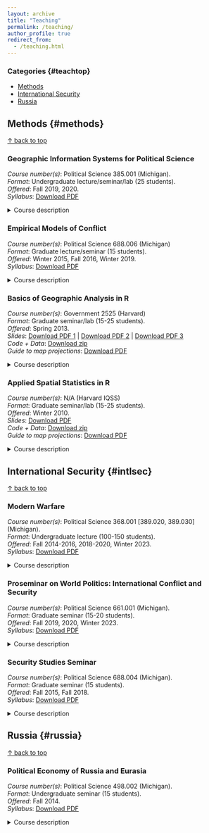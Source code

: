 ```yaml
---
layout: archive
title: "Teaching"
permalink: /teaching/
author_profile: true
redirect_from: 
  - /teaching.html
---
```


<!-- Google tag (gtag.js) -->
<script async src="https://www.googletagmanager.com/gtag/js?id=G-VSM97RVTRT"></script>
<script>
  window.dataLayer = window.dataLayer || [];
  function gtag(){dataLayer.push(arguments);}
  gtag('js', new Date());

  gtag('config', 'G-VSM97RVTRT');
</script>

### Categories {#teachtop}
- [Methods](#methods)
- [International Security](#intlsec)
- [Russia](#russia)

## Methods {#methods}
<a href="#teachtop">&#8593; back to top</a>

### Geographic Information Systems for Political Science
*Course number(s)*: Political Science 385.001 (Michigan).<br/>
*Format*: Undergraduate lecture/seminar/lab (25 students).<br/>
*Offered*: Fall 2019, 2020. <br/>
*Syllabus*: [Download PDF](../files/PS385_Syllabus_F2020.pdf)<br/>

<details>
  <summary>Course description</summary>
  
  This course introduces Geographic Information Systems (GIS) and their applications to political science and international relations. The course objectives are to enable enables students to work with GIS data structures and understand cartography, transformations, georeferencing, geocoding, and spatial analysis. I provide students with hands-on experience in using GIS software to visualize and analyze data. Applications include data on elections, armed conflict, crime, public infrastructure, and economic activity. The course meets once a week for three hours. This time is split between a lecture and a lab exercise, where students use GIS software to complete assignments. 
</details>

### Empirical Models of Conflict
*Course number(s)*: Political Science 688.006 (Michigan)<br/>
*Format*: Graduate lecture/seminar (15 students). <br/>
*Offered*: Winter 2015, Fall 2016, Winter 2019. <br/>
*Syllabus*: [Download PDF](../files/PS688_Syllabus_W2019.pdf)<br/>

<details>
  <summary>Course description</summary>
  
  This course examines statistical issues relevant to the empirical study of war and peace. Substantively, we study international and civil conflict (e.g., war initiation, war termination, alliances, use of force, tactical choices). Methodologically, we address causal inference; dyadic, geographic, network, and temporal interdependence; text analysis; prediction; and simulation. We focus on the assumptions and appropriateness of various models, as well as the proper interpretation of results. The course empowers students with the tools to critically evaluate quantitative IR work, and to design empirical research projects of their own.
</details>

### Basics of Geographic Analysis in R
*Course number(s)*: Government 2525 (Harvard)<br/>
*Format*: Graduate seminar/lab (15-25 students). <br/>
*Offered*: Spring 2013. <br/>
*Slides*: [Download PDF 1](../files/rtutorial-slides-1.pdf) | [Download PDF 2](../files/rtutorial-slides-2.pdf) | [Download PDF 3](../files/rtutorial-slides-3.pdf)<br/>
*Code + Data*: [Download zip](../files/zdajq969849c1fiju4vn.zip)<br/>
*Guide to map projections*: [Download PDF](../files/projection-procedures.pdf)<br/>

<details>
  <summary>Course description</summary>
  
  This workshop on spatial data analysis was prepared for Ryan Enos' GOV 2525 "Political Geography" course at Harvard University. The workshop is designed as a crash-course in key concepts and methods, with an emphasis on implementation and applications of spatial analysis for social science research. It covers basic data management and visualization, spatial autocorrelation, spatial weights, and spatial regression. Each section is followed by an exercise in R, in which participants will implement the techniques and models discussed in the slides.
</details>

### Applied Spatial Statistics in R
*Course number(s)*: N/A (Harvard IQSS)<br/>
*Format*: Graduate seminar/lab (15-25 students). <br/>
*Offered*: Winter 2010. <br/>
*Slides*: [Download PDF](../files/applied-spatial-stats.pdf)<br/>
*Code + Data*: [Download zip](../files/fi4cw577chapiip5b6sc.zip)<br/>
*Guide to map projections*: [Download PDF](../files/projection-procedures.pdf)<br/>

<details>
  <summary>Course description</summary>
  
  This workshop on spatial data analysis was held at the Institute for Quantitative Social Science on 20 January 2010. The workshop was designed as a crash-course in key concepts and methods, with an emphasis on implementation and applications of spatial analysis for social science research. It covers basic data management and visualization, spatial autocorrelation, spatial weights, point pattern analysis, geostatistics, and spatial regression. Each section is followed by an exercise in R, in which participants implement the techniques and models discussed in the slides.
</details>

## International Security {#intlsec}
<a href="#teachtop">&#8593; back to top</a>

### Modern Warfare
*Course number(s)*: Political Science 368.001 [389.020, 389.030] (Michigan).<br/>
*Format*: Undergraduate lecture (100-150 students).  <br/>
*Offered*: Fall 2014-2016, 2018-2020, Winter 2023. <br/>
*Syllabus*: [Download PDF](../files/PS368_Syllabus_W2023.pdf)<br/>

<details>
  <summary>Course description</summary>
  
  This course offers an introduction to the study of war in the modern world. I organize the lectures and readings into three modules: why wars begin, how wars are fought, and how wars end. In the first module, we cover major theories of war from international relations, and use them to explain the outbreak of a number of major international and civil conflicts. In the second module, we examine why some states are better at fighting wars than others, and explore the basics of military strategy in land, air, and naval warfare, as well as counterinsurgency. In the third module, we study conflict resolution, particularly the role of military intervention, peacekeeping, and negotiation. The course entails two 80-minute lectures per week, and one 50-minute discussion section. The sections emphasize activity-based learning through participation in interactive debates and simulations.
</details>

### Proseminar on World Politics: International Conflict and Security
*Course number(s)*: Political Science 661.001 (Michigan). <br/>
*Format*: Graduate seminar (15-20 students).  <br/>
*Offered*: Fall 2019, 2020, Winter 2023.  <br/>
*Syllabus*: [Download PDF](../files/PS661_Syllabus_W2023.pdf)<br/>

<details>
  <summary>Course description</summary>
  
  This course examines the politics of international conflict and security, focusing on theories of interstate and civil war, terrorism, nuclear strategy, and military effectiveness. This is the first course of four in the World Politics proseminar sequence. The others are: International Political Economy, International Institutions, and the State. The goal of this course is to introduce first-year political science graduate students to the subfield of international relations, and provide an overview of foundational and contemporary research. 
</details>

### Security Studies Seminar
*Course number(s)*: Political Science 688.004 (Michigan).<br/>
*Format*: Graduate seminar (15 students).  <br/>
*Offered*: Fall 2015, Fall 2018.  <br/>
*Syllabus*: [Download PDF](../files/PS688_Syllabus_F2018.pdf)<br/>

<details>
  <summary>Course description</summary>
  
  This course provides an overview of prominent theories and debates in security studies, their applications to contemporary issues in defense policy and strategy, and their study in political science and other disciplines. The class emphasizes theoretical debates in the study of war, but we also discuss empirical research on conflict. Topics include classical and modern strategy, land warfare and combined arms, air power and coercion, nuclear weapons and deterrence, logistics and communications, insurgency and counterinsurgency, terrorism, and intelligence.
</details>

## Russia {#russia}
<a href="#teachtop">&#8593; back to top</a>

### Political Economy of Russia and Eurasia
*Course number(s)*: Political Science 498.002 (Michigan).<br/>
*Format*: Undergraduate seminar (15 students). <br/>
*Offered*: Fall 2014. <br/>
*Syllabus*: [Download PDF](../files/PS498_Syllabus_F2014.pdf)<br/>

<details>
  <summary>Course description</summary>
  
  This course offers an introduction to the political economy of Russia. We cover three periods of Russian history: Tsarist, Soviet, and contemporary. Within each, we explore how Russia has managed the challenges of economic development, internal security, and relations with other actors in the international system.  In doing so, we draw on literature from various disciplines, including political science, economics, and history. The course meets once a week for two hours. Class meetings place a heavy emphasis on student discussion and activity-based learning through games, simulations, and debates. In these exercises, students draw on Russian history to explore different strategies of state-building, industrialization, policing, and market reform.
</details>

